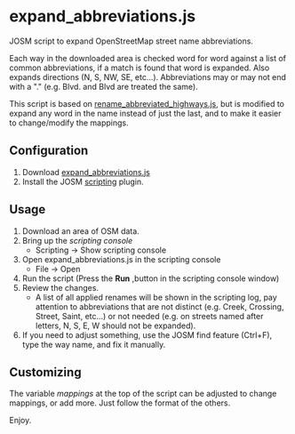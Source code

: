 # expand_abbreviations.js

JOSM script to expand OpenStreetMap street name abbreviations.

Each way in the downloaded area is checked word for word against a list of common abbreviations, if a match is found that word is expanded. Also expands directions (N, S, NW, SE, etc...). Abbreviations may or may not end with a "." (e.g. Blvd. and Blvd are treated the same).

This script is based on [rename_abbreviated_highways.js](https://gist.github.com/Rub21/feb83f57a727ac0d8a34), but is modified to expand any word in the name instead of just the last, and to make it easier to change/modify the mappings.

## Configuration

1. Download [expand_abbreviations.js](https://github.com/meased/expand_abbreviations/blob/master/expand_abbreviations.js)
2. Install the JOSM [scripting](http://wiki.openstreetmap.org/wiki/JOSM/Plugins/Scripting) plugin.

## Usage

1. Download an area of OSM data.
2. Bring up the *scripting console*
    - Scripting -> Show scripting console
3. Open expand_abbreviations.js in the scripting console
    - File -> Open
4. Run the script (Press the **Run** ,button in the scripting console window)
5. Review the changes.
    - A list of all applied renames will be shown in the scripting log, pay attention to abbreviations that are not distinct (e.g. Creek, Crossing, Street, Saint, etc...) or not needed (e.g. on streets named after letters, N, S, E, W should not be expanded).
6. If you need to adjust something, use the JOSM find feature (Ctrl+F), type the way name, and fix it manually.

## Customizing

The variable *mappings* at the top of the script can be adjusted to change mappings, or add more. Just follow the format of the others.

Enjoy.
